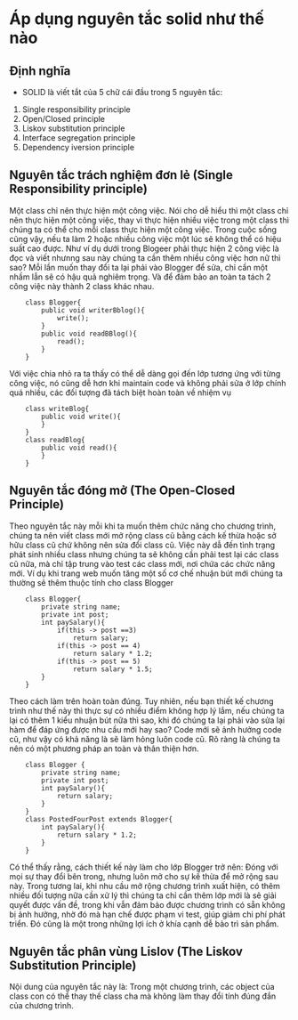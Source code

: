 # Áp dụng nguyên tắc solid như thế nào
## Định nghĩa
 - SOLID là viết tắt của 5 chữ cái đầu trong 5 nguyên tắc:
1. Single responsibility principle
2. Open/Closed principle
3. Liskov substitution principle
4. Interface segregation principle
5. Dependency iversion principle
## Nguyên tắc trách nghiệm đơn lẻ (Single Responsibility principle)
Một class chỉ nên thực hiện một công việc. Nói cho dễ hiểu thì một class chỉ nên thực hiện một công việc, thay vì thực hiện nhiều việc trong một class thì chúng ta có thể cho mỗi class thực hiện một công việc.
Trong cuộc sống cũng vậy, nếu ta làm 2 hoặc nhiều công việc một lúc sẽ không thể có hiệu suất cao được. Như ví dụ dưới trong Blogeer phải thực hiện 2 công việc là đọc và viết nhưnng sau này chúng ta cần thêm nhiều công việc hơn nữ thì sao? Mỗi lần muốn thay đổi ta lại phải vào Blogger để sửa, chỉ cần một nhầm lẫn sẽ có hậu quả nghiêm trọng. Và để đảm bảo an toàn ta tách 2 công việc này thành 2 class khác nhau.
```
    class Blogger{
        public void writerBblog(){
            write();
        }
        public void readBBlog(){
            read();
        }
    }
```
Với việc chia nhỏ ra ta thấy có thể dễ dàng gọi đến lớp tương ứng với từng công việc, nó cũng dễ hơn khi maintain code và không phải sửa ở lớp chính quá nhiều, các đối tượng đã tách biệt hoàn toàn về nhiệm vụ
```
    class writeBlog{
        public void write(){
        }
    }
    class readBlog{
        public void read(){
        }
    }
```
## Nguyên tắc đóng mở (The Open-Closed Principle)
Theo nguyên tắc này mỗi khi ta muốn thêm chức năng cho chương trình, chúng ta nên viết class mới mở rộng class cũ bằng cách kế thừa hoặc sở hữu class cũ chứ không nên sửa đổi class cũ. Việc này dẫ đến tình trạng phát sinh nhiều class nhưng chúng ta sẽ không cần phải test lại các class cũ nữa, mà chỉ tập trung vào test các class mới, nơi chứa các chức năng mới.
Ví dụ khi trang web muốn tăng một số cơ chế nhuận bút mới chúng ta thường sẽ thêm thuộc tính cho class Blogger
```
    class Blogger{
        private string name;
        private int post;
        int paySalary(){
            if(this -> post ==3)
                return salary;
            if(this -> post == 4)
                return salary * 1.2;
            if(this -> post == 5)
                return salary * 1.5;
        }
    }
```
Theo cách làm trên hoàn toàn đúng. Tuy nhiên, nếu bạn thiết kế chương trình như thế này thì thực sự có nhiều điểm không hợp lý lắm, nếu chúng ta lại có thêm 1 kiểu nhuận bút nữa thì sao, khi đó chúng ta lại phải vào sửa lại hàm để đáp ứng được nhu cầu mới hay sao? Code mới sẽ ảnh hưởng code cũ, như vậy có khả năng là sẽ làm hỏng luôn code cũ.
Rõ ràng là chúng ta nên có một phương pháp an toàn và thân thiện hơn.
```
    class Blogger {
        private string name;
        private int post;
        int paySalary(){
            return salary;
        }
    }
    class PostedFourPost extends Blogger{
        int paySalary(){
            return salary * 1.2;
        }
    }
```
Có thể thấy rằng, cách thiết kế này làm cho lớp Blogger trở nên: Đóng với mọi sự thay đổi bên trong, nhưng luôn mở cho sự kế thừa để mở rộng sau này. Trong tương lai, khi nhu cầu mở rộng chương trình xuất hiện, có thêm nhiều đối tượng nữa cần xử lý thì chúng ta chỉ cần thêm lớp mới là sẽ giải quyết được vấn đề, trong khi vẫn đảm bảo được chương trình có sẵn không bị ảnh hưởng, nhờ đó mà hạn chế được phạm vi test, giúp giảm chi phí phát triển. Đó cũng là một trong những lợi ích ở khía cạnh dễ bảo trì sản phẩm.
## Nguyên tắc phân vùng Lislov (The Liskov Substitution Principle)
Nội dung của nguyên tắc này là: Trong một chương trình, các object của class con có thể thay thế class cha  mà không làm thay đổi tính đúng đắn của chương trình.
